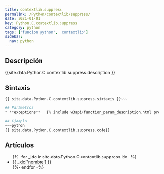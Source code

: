 ```yaml
---
title: contextlib.suppress
permalink: /Python/contextlib/suppress/
date: 2021-01-01
key: Python.C.contextlib.suppress
category: python
tags: ['funcion python', 'contextlib']
sidebar: 
  nav: python
---
```


## Descripción
{{site.data.Python.C.contextlib.suppress.description }}

## Sintaxis
~~~python
{{ site.data.Python.C.contextlib.suppress.sintaxis }}~~~

## Parámetros
* **exceptions**,  {% include w3api/function_param_description.html propiedad=site.data.Python.C.contextlib.suppress valor="exceptions" %}

## Ejemplo
~~~python
{{ site.data.Python.C.contextlib.suppress.code}}
~~~

## Artículos
<ul>
{%- for _ldc in site.data.Python.C.contextlib.suppress.ldc -%}
   <li>
       <a href="{{_ldc['url'] }}">{{ _ldc['nombre'] }}</a>
   </li>
{%- endfor -%}
</ul>
